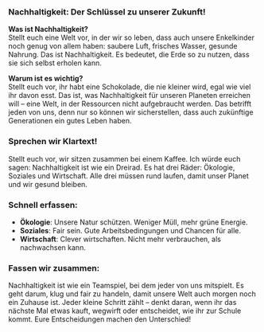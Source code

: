 ### Nachhaltigkeit: Der Schlüssel zu unserer Zukunft!

**Was ist Nachhaltigkeit?**  
Stellt euch eine Welt vor, in der wir so leben, dass auch unsere Enkelkinder noch genug von allem haben: saubere Luft, frisches Wasser, gesunde Nahrung. Das ist Nachhaltigkeit. Es bedeutet, die Erde so zu nutzen, dass sie sich selbst erholen kann.

**Warum ist es wichtig?**  
Stellt euch vor, ihr habt eine Schokolade, die nie kleiner wird, egal wie viel ihr davon esst. Das ist, was Nachhaltigkeit für unseren Planeten erreichen will – eine Welt, in der Ressourcen nicht aufgebraucht werden. Das betrifft jeden von uns, denn nur so können wir sicherstellen, dass auch zukünftige Generationen ein gutes Leben haben.
### Sprechen wir Klartext!
Stellt euch vor, wir sitzen zusammen bei einem Kaffee. Ich würde euch sagen: Nachhaltigkeit ist wie ein Dreirad. Es hat drei Räder: Ökologie, Soziales und Wirtschaft. Alle drei müssen rund laufen, damit unser Planet und wir gesund bleiben. 
### Schnell erfassen:
- **Ökologie**: Unsere Natur schützen. Weniger Müll, mehr grüne Energie.
- **Soziales**: Fair sein. Gute Arbeitsbedingungen und Chancen für alle.
- **Wirtschaft**: Clever wirtschaften. Nicht mehr verbrauchen, als nachwachsen kann.
### Fassen wir zusammen:
Nachhaltigkeit ist wie ein Teamspiel, bei dem jeder von uns mitspielt. Es geht darum, klug und fair zu handeln, damit unsere Welt auch morgen noch ein Zuhause ist. Jeder kleine Schritt zählt – denkt daran, wenn ihr das nächste Mal etwas kauft, wegwirft oder entscheidet, wie ihr zur Schule kommt. Eure Entscheidungen machen den Unterschied!